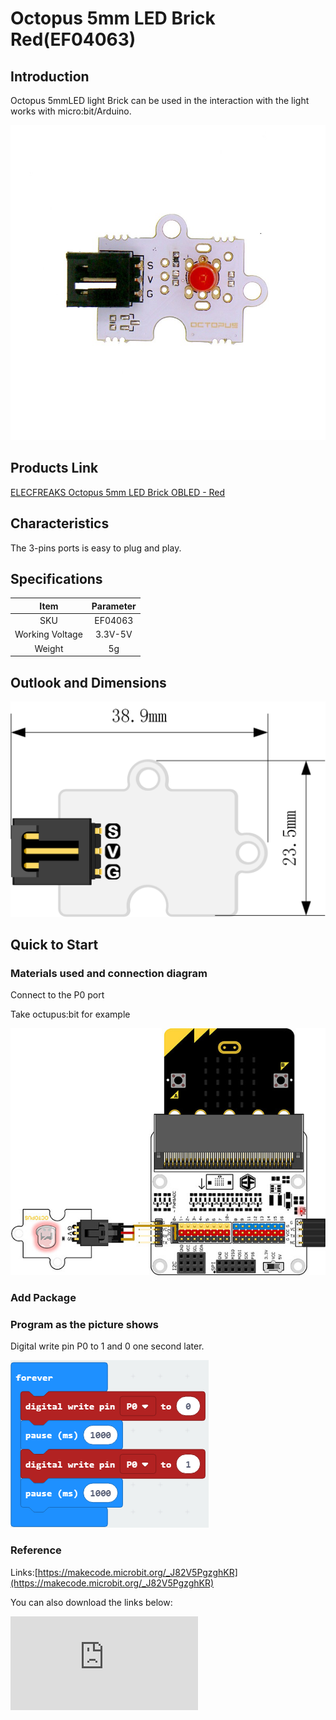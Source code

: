 # Octopus 5mm LED Brick  Red(EF04063)

## Introduction

Octopus 5mmLED light Brick can be used in the interaction with the light works with micro:bit/Arduino.

 ![](./images/wFy2h7R.jpg)

## Products Link

[ELECFREAKS Octopus 5mm LED Brick OBLED - Red](https://shop.elecfreaks.com/products/elecfreaks-octopus-5mm-led-brick-obled-red?_pos=1&_sid=bd7e72d7d&_ss=r)

## Characteristics

 The 3-pins ports is easy to plug and play.

## Specifications


Item | Parameter
:-: | :-:
SKU|EF04063
Working Voltage|3.3V-5V
Weight|5g

## Outlook and Dimensions

 ![](./images/XjX2TBL.png)

## Quick to Start

### Materials used and connection diagram

 Connect to the P0 port

  Take octupus:bit for example

![](./images/iXIOMNJ.jpg)

### Add Package

### Program as the picture shows

 Digital write pin P0 to 1 and 0 one second later.

![](./images/AAzv9pn.png)

### Reference

Links:[https://makecode.microbit.org/_J82V5PgzghKR](https://makecode.microbit.org/_J82V5PgzghKR)

You can also download the links below:


<div
    style={{
        position: 'relative',
        paddingBottom: '60%',
        overflow: 'hidden',
    }}
>
    <iframe
        src="https://makecode.microbit.org/_J82V5PgzghKR"
        frameborder="0"
        sandbox="allow-popups allow-forms allow-scripts allow-same-origin"
        style={{
            position: 'absolute',
            width: '100%',
            height: '100%',
        }}
    />
</div>


### Result

 LED flashes each second.

## Relevant Cases


## Technique Files
